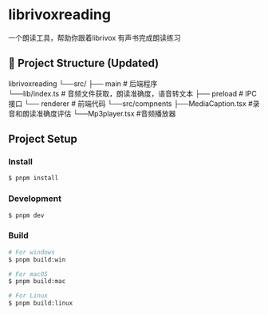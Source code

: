 # librivoxreading

一个朗读工具，帮助你跟着librivox 有声书完成朗读练习

## 📁 Project Structure (Updated)
librivoxreading
└──src/
    ├── main                # 后端程序    
         └──lib/index.ts    # 音频文件获取，朗读准确度，语音转文本
    ├── preload     # IPC 接口
    └── renderer    # 前端代码
          └──src/compnents
                ├──MediaCaption.tsx  #录音和朗读准确度评估
                └──Mp3player.tsx     #音频播放器
    

## Project Setup

### Install

```bash
$ pnpm install
```

### Development

```bash
$ pnpm dev
```

### Build

```bash
# For windows
$ pnpm build:win

# For macOS
$ pnpm build:mac

# For Linux
$ pnpm build:linux
```
